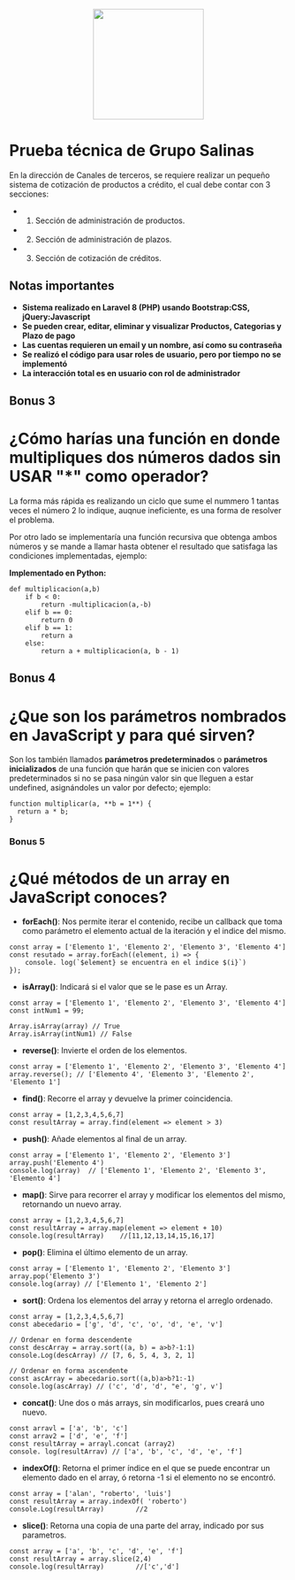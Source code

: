 <p align="center">
  <a href="https://www.gruposalinas.com" target="_blank"><img src="hhttps://www.gruposalinas.com/Content/iconos/LogoGS-main.svg" width="200px" height="auto"></a>
</p>


# Prueba técnica de Grupo Salinas
En la dirección de Canales de terceros, se requiere realizar un pequeño sistema de cotización de productos a crédito, el cual debe contar con 3 secciones:

* 1. Sección de administración de productos.
* 2. Sección de administración de plazos.
* 3. Sección de cotización de créditos.

## Notas importantes

* **Sistema realizado en Laravel 8 (PHP) usando Bootstrap:CSS, jQuery:Javascript**
* **Se pueden crear, editar, eliminar y visualizar Productos, Categorias y Plazo de pago**
* **Las cuentas requieren un email y un nombre, así como su contraseña**
* **Se realizó el código para usar roles de usuario, pero por tiempo no se implementó**
* **La interacción total es en usuario con rol de administrador**

## Bonus 3
# ¿Cómo harías una función en donde multipliques dos números dados sin USAR "*" como operador?
La forma más rápida es realizando un ciclo que sume el nummero 1 tantas veces el número 2 lo indique, auqnue ineficiente, es una forma de resolver el problema.

Por otro lado se implementaría una función recursiva que obtenga ambos números y se mande a llamar hasta obtener el resultado que satisfaga las condiciones implementadas, ejemplo:

**Implementado en Python:**
````
def multiplicacion(a,b)
    if b < 0:
        return -multiplicacion(a,-b)
    elif b == 0:
        return 0
    elif b == 1:
        return a
    else:
        return a + multiplicacion(a, b - 1)
````
## Bonus 4
# ¿Que son los parámetros nombrados en JavaScript y para qué sirven?
Son los también llamados **parámetros predeterminados** o **parámetros inicializados** de una función que harán que se inicien con valores predeterminados si no se pasa ningún valor sin que lleguen a estar undefined, asignándoles un valor por defecto; ejemplo:

````
function multiplicar(a, **b = 1**) {
  return a * b;
}
````

### Bonus 5
# ¿Qué métodos de un array en JavaScript conoces?

* **forEach()**: Nos permite iterar el contenido, recibe un callback que toma como parámetro el elemento actual de la iteración y el indice del mismo.
````
const array = ['Elemento 1', 'Elemento 2', 'Elemento 3', 'Elemento 4']
const resutado = array.forEach((element, i) => {
    console. log(`$element} se encuentra en el indice $(i}`)
});
````

* **isArray()**: Indicará si el valor que se le pase es un Array.
````
const array = ['Elemento 1', 'Elemento 2', 'Elemento 3', 'Elemento 4']
const intNum1 = 99;

Array.isArray(array) // True
Array.isArray(intNum1) // False
````

* **reverse()**: Invierte el orden de los elementos.
````
const array = ['Elemento 1', 'Elemento 2', 'Elemento 3', 'Elemento 4']
array.reverse(); // ['Elemento 4', 'Elemento 3', 'Elemento 2', 'Elemento 1']
````

* **find()**: Recorre el array y devuelve la primer coincidencia.
````
const array = [1,2,3,4,5,6,7]
const resultArray = array.find(element => element > 3)
````

* **push()**: Añade elementos al final de un array.
````
const array = ['Elemento 1', 'Elemento 2', 'Elemento 3']
array.push('Elemento 4')
console.log(array)  // ['Elemento 1', 'Elemento 2', 'Elemento 3', 'Elemento 4']
````

* **map()**: Sirve para recorrer el array y modificar los elementos del mismo, retornando un nuevo array.
````
const array = [1,2,3,4,5,6,7]
const resultArray = array.map(element => element + 10)
console.log(resultArray)    //[11,12,13,14,15,16,17]
````

* **pop()**: Elimina el último elemento de un array.
````
const array = ['Elemento 1', 'Elemento 2', 'Elemento 3']
array.pop('Elemento 3')
console.log(array) // ['Elemento 1', 'Elemento 2']
````

* **sort()**: Ordena los elementos del array y retorna el arreglo ordenado.
````
const array = [1,2,3,4,5,6,7]
const abecedario = ['g', 'd', 'c', 'o', 'd', 'e', 'v']

// Ordenar en forma descendente
const descArray = array.sort((a, b) = a>b?-1:1)
console.Log(descArray) // [7, 6, 5, 4, 3, 2, 1]

// Ordenar en forma ascendente
const ascArray = abecedario.sort((a,b)a>b?1:-1)
console.log(ascArray) // ('c', 'd', 'd', "e', 'g', v']
````

* **concat()**: Une dos o más arrays, sin modificarlos, pues creará uno nuevo.
````
const arravl = ['a', 'b', 'c']
const arrav2 = ['d', 'e', 'f']
const resultArray = arrayl.concat (array2)
console. log(resultArrav) // ['a', 'b', 'c', 'd', 'e', 'f']
````

* **indexOf()**: Retorna el primer índice en el que se puede encontrar un elemento dado en el array, ó retorna -1 si el elemento no se encontró.
````
const array = ['alan', "roberto', 'luis']
const resultArray = array.indexOf( 'roberto')
console.Log(resultArray)        //2
````

* **slice()**: Retorna una copia de una parte del array, indicado por sus parametros.
````
const array = ['a', 'b', 'c', 'd', 'e', 'f']
const resultArray = array.slice(2,4)
console.log(resultArray)        //['c','d']
````